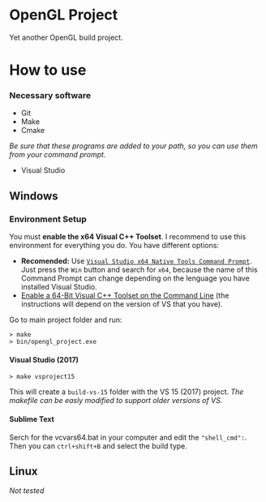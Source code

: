 # OpenGL Project
Yet another OpenGL build project.

# How to use
### Necessary software
- Git
- Make
- Cmake

_Be sure that these programs are added to your path, so you can use them from your command prompt._

- Visual Studio

## Windows
### Environment Setup
You must **enable the x64 Visual C++ Toolset**.
I recommend to use this environment for everything you do.
You have different options:

- **Recomended:** Use [`Visual Studio x64 Native Tools Command Prompt`](https://docs.microsoft.com/en-us/dotnet/framework/tools/developer-command-prompt-for-vs). Just press the `Win` button and search for `x64`, because the name of this Command Prompt can change depending on the lenguage you have installed Visual Studio.
- [Enable a 64-Bit Visual C++ Toolset on the Command Line](https://msdn.microsoft.com/en-us/library/x4d2c09s.aspx) (the instructions will depend on the version of VS that you have).

Go to main project folder and run:

    > make
    > bin/opengl_project.exe

#### Visual Studio (2017)

    > make vsproject15

This will create a `build-vs-15` folder with the VS 15 (2017) project.
_The makefile can be easly modified to support older versions of VS._

#### Sublime Text
Serch for the vcvars64.bat in your computer and edit the `"shell_cmd":`.
Then you can `ctrl+shift+B` and select the build type.

## Linux
_Not tested_
